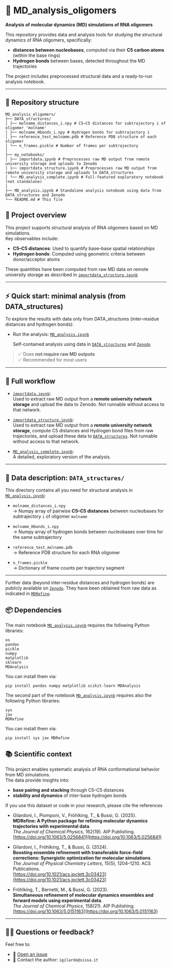 # 🧬 MD_analysis_oligomers

**Analysis of molecular dynamics (MD) simulations of RNA oligomers**

This repository provides data and analysis tools for studying the structural dynamics of RNA oligomers, specifically:

- **distances between nucleobases**, computed via their **C5 carbon atoms** (within the base rings)
- **Hydrogen bonds** between bases, detected throughout the MD trajectories

The project includes preprocessed structural data and a ready-to-run analysis notebook.  

---

## 📁 Repository structure

```
MD_analysis_oligomers/
├── DATA_structures/
│ ├── molname_distances_i.npy # C5–C5 distances for subtrajectory i of oligomer 'molname'
│ ├── molname_Hbonds_i.npy # Hydrogen bonds for subtrajectory i
│ ├── reference_test_molname.pdb # Reference PDB structure of each oligomer
│ └── n_frames.pickle # Number of frames per subtrajectory
│
├── my_notebooks/
│ ├── importdata.ipynb # Preprocesses raw MD output from remote university storage and uploads to Zenodo
│ ├── importdata_structure.ipynb # Preprocesses raw MD output from remote university storage and uploads to DATA_structures
│ └── MD_analysis_complete.ipynb # Full-featured exploratory notebook (not standalone)
│
├── MD_analysis.ipynb # Standalone analysis notebook using data from DATA_structures and Zenodo
└── README.md # This file
```

## 🧪 Project overview

This project supports structural analysis of RNA oligomers based on MD simulations.  
Key observables include:

- **C5–C5 distances**: Used to quantify base–base spatial relationships
- **Hydrogen bonds**: Computed using geometric criteria between donor/acceptor atoms

These quantities have been computed from raw MD data on remote university storage as described in [`importdata_structure.ipynb`](my_notebooks/importdata_structure.ipynb)

---

## ⚡ Quick start: minimal analysis (from DATA_structures)

To explore the results with data only from DATA_structures (inter-residue distances and hydrogen bonds):

  - Run the analysis: [`MD_analysis.ipynb`](MD_analysis.ipynb)

     Self-contained analysis using data in [`DATA_structures`](DATA_structures/) and [`Zenodo`](https://zenodo.org/records/14956459)

> ✅ Does **not require raw MD outputs**  
> ✅ Recommended for most users

---

## 🧬 Full workflow

- [`importdata.ipynb`](my_notebooks/importdata.ipynb):  
  Used to extract raw MD output from a **remote university network storage** and upload the data to Zenodo. Not runnable without access to that network.

- [`importdata_structure.ipynb`](my_notebooks/importdata_structure.ipynb):  
  Used to extract raw MD output from a **remote university network storage**, compute C5 distances and Hydrogen bond files from raw trajectories, and upload these data to [`DATA_structures`](DATA_structures/). Not runnable without access to that network.

- [`MD_analysis_complete.ipynb`](my_notebooks/MD_analysis_complete.ipynb):  
  A detailed, exploratory version of the analysis.

---

## 📄 Data description: `DATA_structures/`

This directory contains all you need for structural analysis in [`MD_analysis.ipynb`](MD_analysis.ipynb):

- `molname_distances_i.npy`  
  → Numpy array of pairwise **C5–C5 distances** between nucleobases for subtrajectory `i` of oligomer `molname`

- `molname_Hbonds_i.npy`  
  → Numpy array of hydrogen bonds between nucleobases over time for the same subtrajectory

- `reference_test_molname.pdb`  
  → Reference PDB structure for each RNA oligomer

- `n_frames.pickle`  
  → Dictionary of frame counts per trajectory segment

---

Further data (beyond inter-residue distances and hydrogen bonds) are publicly available on [`Zenodo`](https://zenodo.org/records/14956459). They have been obtained from raw data as indicated in [`MDRefine`](https://github.com/bussilab/MDRefine/blob/master/Examples/load_data_oligomers.ipynb).

## 📦 Dependencies

The main notebook [`MD_analysis.ipynb`](MD_analysis.ipynb) requires the following Python libraries:

```
os
pandas
pickle
numpy
matplotlib
sklearn
MDAnalysis
```

You can install them via:

`pip install pandas numpy matplotlib scikit-learn MDAnalysis`

The second part of the notebook [`MD_analysis.ipynb`](MD_analysis.ipynb) requires also the following Python libraries:

```
sys
jax
MDRefine
```

You can install them via:

`pip install sys jax MDRefine`

## 📚 Scientific context

This project enables systematic analysis of RNA conformational behavior from MD simulations.  
The data provide insights into:

- **base pairing and stacking** through C5–C5 distances  
- **stability and dynamics** of inter-base hydrogen bonds

If you use this dataset or code in your research, please cite the references

- Gilardoni, I., Piomponi, V., Fröhlking, T., & Bussi, G. (2025).  
  **MDRefine: A Python package for refining molecular dynamics trajectories with experimental data**.  
  *The Journal of Chemical Physics*, 162(19). AIP Publishing.  
  [https://doi.org/10.1063/5.0256841](https://doi.org/10.1063/5.0256841)

- Gilardoni, I., Fröhlking, T., & Bussi, G. (2024).  
  **Boosting ensemble refinement with transferable force-field corrections: Synergistic optimization for molecular simulations**.  
  *The Journal of Physical Chemistry Letters*, 15(5), 1204–1210. ACS Publications.  
  [https://doi.org/10.1021/acs.jpclett.3c03423](https://doi.org/10.1021/acs.jpclett.3c03423)

- Fröhlking, T., Bernetti, M., & Bussi, G. (2023).  
  **Simultaneous refinement of molecular dynamics ensembles and forward models using experimental data**.  
  *The Journal of Chemical Physics*, 158(21). AIP Publishing.  
  [https://doi.org/10.1063/5.0151163](https://doi.org/10.1063/5.0151163)

---

## 🙋‍♀️ Questions or feedback?

Feel free to:

- 📂 [Open an issue](https://github.com/IvanGilardoni/MD_analysis_oligomers/issues)
- 📧 Contact the author: `igilardo@sissa.it`

